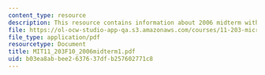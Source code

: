 ```yaml
---
content_type: resource
description: This resource contains information about 2006 midterm with answers.
file: https://ol-ocw-studio-app-qa.s3.amazonaws.com/courses/11-203-microeconomics-fall-2010/b03ea8abbee2637637dfb257602771c8_MIT11_203F10_2006midterm1.pdf
file_type: application/pdf
resourcetype: Document
title: MIT11_203F10_2006midterm1.pdf
uid: b03ea8ab-bee2-6376-37df-b257602771c8
---
```

